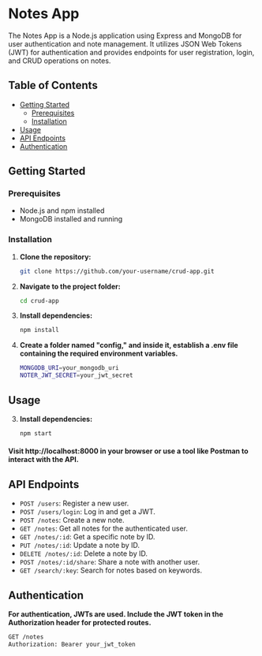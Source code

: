 # Notes App

The Notes App is a Node.js application using Express and MongoDB for user authentication and note management. It utilizes JSON Web Tokens (JWT) for authentication and provides endpoints for user registration, login, and CRUD operations on notes.

## Table of Contents

- [Getting Started](#getting-started)
  - [Prerequisites](#prerequisites)
  - [Installation](#installation)
- [Usage](#usage)
- [API Endpoints](#api-endpoints)
- [Authentication](#authentication)

## Getting Started

### Prerequisites

- Node.js and npm installed
- MongoDB installed and running

### Installation

1. **Clone the repository:**

   ```bash
   git clone https://github.com/your-username/crud-app.git
2. **Navigate to the project folder:**

   ```bash
   cd crud-app
3. **Install dependencies:**

   ```bash
   npm install
4. **Create a folder named "config," and inside it, establish a .env file containing the required environment variables.**

   ```bash
   MONGODB_URI=your_mongodb_uri 
   NOTER_JWT_SECRET=your_jwt_secret
## Usage

3. **Install dependencies:**

   ```bash
   npm start
#### Visit http://localhost:8000 in your browser or use a tool like Postman to interact with the API.

## API Endpoints
* `POST /users`: Register a new user.
* `POST /users/login`: Log in and get a JWT.
* `POST /notes`: Create a new note.
* `GET /notes`: Get all notes for the authenticated user.
* `GET /notes/:id`: Get a specific note by ID.
* `PUT /notes/:id`: Update a note by ID.
* `DELETE /notes/:id`: Delete a note by ID.
* `POST /notes/:id/share`: Share a note with another user.
* `GET /search/:key`: Search for notes based on keywords.
## Authentication

**For authentication, JWTs are used. Include the JWT token in the Authorization header for protected routes.**

   ```bash
   GET /notes
Authorization: Bearer your_jwt_token
